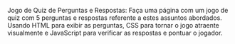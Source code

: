 Jogo de Quiz de Perguntas e Respostas:
Faça uma página com um jogo de quiz com 5 perguntas e respostas referente a estes assuntos abordados. Usando HTML para exibir as perguntas, CSS para tornar o jogo atraente visualmente e JavaScript para verificar as respostas e pontuar o jogador.

